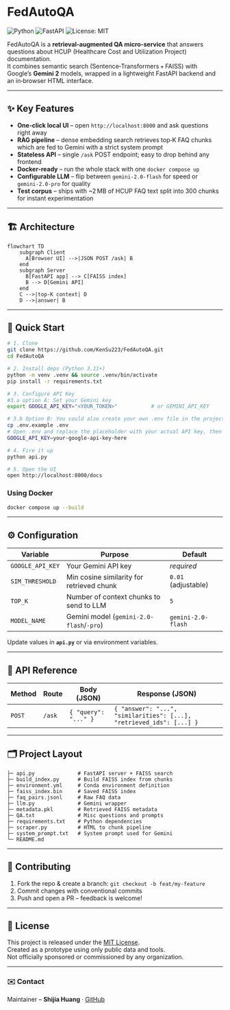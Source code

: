 # FedAutoQA

![Python](https://img.shields.io/badge/python-3.11%2B-blue.svg)
![FastAPI](https://img.shields.io/badge/FastAPI-0.111-green.svg)
![License: MIT](https://img.shields.io/badge/License-MIT-yellow.svg)

FedAutoQA is a **retrieval‑augmented QA micro‑service** that answers questions about HCUP (Healthcare Cost and Utilization Project) documentation.  
It combines semantic search (Sentence‑Transformers + FAISS) with Google’s **Gemini 2** models, wrapped in a lightweight FastAPI backend and an in‑browser HTML interface.

---

## ✨ Key Features

- **One‑click local UI** – open `http://localhost:8000` and ask questions right away  
- **RAG pipeline** – dense embedding search retrieves top‑K FAQ chunks which are fed to Gemini with a strict system prompt  
- **Stateless API** – single `/ask` POST endpoint; easy to drop behind any frontend  
- **Docker‑ready** – run the whole stack with one `docker compose up`  
- **Configurable LLM** – flip between `gemini‑2.0‑flash` for speed or `gemini‑2.0‑pro` for quality  
- **Test corpus** – ships with ~2 MB of HCUP FAQ text split into 300 chunks for instant experimentation  

---

## 🏗️ Architecture

```mermaid
flowchart TD
    subgraph Client
      A[Browser UI] -->|JSON POST /ask| B
    end
    subgraph Server
      B[FastAPI app] --> C[FAISS index]
      B --> D[Gemini API]
    end
    C -->|top‑K context| D
    D -->|answer| B
```

---

## 🚀 Quick Start

```bash
# 1. Clone
git clone https://github.com/KenSu223/FedAutoQA.git
cd FedAutoQA

# 2. Install deps (Python 3.11+)
python -m venv .venv && source .venv/bin/activate
pip install -r requirements.txt

# 3. Configure API Key
#3.a option A: Set your Gemini key
export GOOGLE_API_KEY="<YOUR_TOKEN>"           # or GEMINI_API_KEY

# 3.b Option B: You could also create your own .env file in the project root (same level as api.py). The key will be accessible until you close the terminal (or unset it), and it won’t persist across terminal sessions 
cp .env.example .env
# Open .env and replace the placeholder with your actual API key, then the application will automatically load this key using python-dotenv.
GOOGLE_API_KEY=your-google-api-key-here

# 4. Fire it up
python api.py

# 5. Open the UI
open http://localhost:8000/docs
```

### Using Docker

```bash
docker compose up --build
```

---

## ⚙️ Configuration

| Variable            | Purpose                                | Default               |
|---------------------|----------------------------------------|-----------------------|
| `GOOGLE_API_KEY`    | Your Gemini API key                    | _required_            |
| `SIM_THRESHOLD`     | Min cosine similarity for retrieved chunk | `0.01` (adjustable)                 |
| `TOP_K`             | Number of context chunks to send to LLM | `5`                   |
| `MODEL_NAME`        | Gemini model (`gemini-2.0-flash`/`-pro`) | `gemini-2.0-flash`    |

Update values in **`api.py`** or via environment variables.

---

## 📑 API Reference

| Method | Route | Body (JSON)           | Response (JSON)                                               |
|--------|-------|-----------------------|----------------------------------------------------------------|
| `POST` | `/ask`| `{ "query": "..." }`  | `{ "answer": "...", "similarities": [...], "retrieved_ids": [...] }` |

---

## 🗂️ Project Layout

```
├─ api.py              # FastAPI server + FAISS search
├─ build_index.py      # Build FAISS index from chunks
├─ environment.yml     # Conda environment definition
├─ faiss_index.bin     # Saved FAISS index
├─ faq_pairs.jsonl     # Raw FAQ data
├─ llm.py              # Gemini wrapper
├─ metadata.pkl        # Retrieved FAISS metadata
├─ QA.txt              # Misc questions and prompts
├─ requirements.txt    # Python dependencies
├─ scraper.py          # HTML to chunk pipeline
├─ system_prompt.txt   # System prompt used for Gemini
└─ README.md
```

---

## 🙌 Contributing

1. Fork the repo & create a branch: `git checkout -b feat/my-feature`  
2. Commit changes with conventional commits  
3. Push and open a PR – feedback is welcome!

---

## 📄 License

This project is released under the [MIT License](LICENSE).  
Created as a prototype using only public data and tools.  
Not officially sponsored or commissioned by any organization.

---

### ✉️ Contact

Maintainer – **Shijia Huang** · [GitHub](https://github.com/Shijia-Huang)
